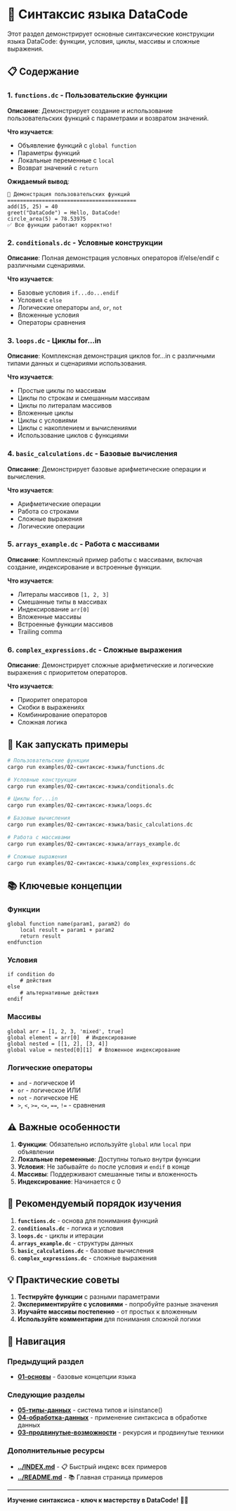 # 🔧 Синтаксис языка DataCode

Этот раздел демонстрирует основные синтаксические конструкции языка DataCode: функции, условия, циклы, массивы и сложные выражения.

## 📋 Содержание

### 1. `functions.dc` - Пользовательские функции
**Описание**: Демонстрирует создание и использование пользовательских функций с параметрами и возвратом значений.

**Что изучается**:
- Объявление функций с `global function`
- Параметры функций
- Локальные переменные с `local`
- Возврат значений с `return`

**Ожидаемый вывод**:
```
🔧 Демонстрация пользовательских функций
=========================================
add(15, 25) = 40
greet("DataCode") = Hello, DataCode!
circle_area(5) = 78.53975
✅ Все функции работают корректно!
```

### 2. `conditionals.dc` - Условные конструкции
**Описание**: Полная демонстрация условных операторов if/else/endif с различными сценариями.

**Что изучается**:
- Базовые условия `if...do...endif`
- Условия с `else`
- Логические операторы `and`, `or`, `not`
- Вложенные условия
- Операторы сравнения

### 3. `loops.dc` - Циклы for...in
**Описание**: Комплексная демонстрация циклов for...in с различными типами данных и сценариями использования.

**Что изучается**:
- Простые циклы по массивам
- Циклы по строкам и смешанным массивам
- Циклы по литералам массивов
- Вложенные циклы
- Циклы с условиями
- Циклы с накоплением и вычислениями
- Использование циклов с функциями

### 4. `basic_calculations.dc` - Базовые вычисления
**Описание**: Демонстрирует базовые арифметические операции и вычисления.

**Что изучается**:
- Арифметические операции
- Работа со строками
- Сложные выражения
- Логические операции

### 5. `arrays_example.dc` - Работа с массивами
**Описание**: Комплексный пример работы с массивами, включая создание, индексирование и встроенные функции.

**Что изучается**:
- Литералы массивов `[1, 2, 3]`
- Смешанные типы в массивах
- Индексирование `arr[0]`
- Вложенные массивы
- Встроенные функции массивов
- Trailing comma

### 6. `complex_expressions.dc` - Сложные выражения
**Описание**: Демонстрирует сложные арифметические и логические выражения с приоритетом операторов.

**Что изучается**:
- Приоритет операторов
- Скобки в выражениях
- Комбинирование операторов
- Сложная логика

## 🎯 Как запускать примеры

```bash
# Пользовательские функции
cargo run examples/02-синтаксис-языка/functions.dc

# Условные конструкции
cargo run examples/02-синтаксис-языка/conditionals.dc

# Циклы for...in
cargo run examples/02-синтаксис-языка/loops.dc

# Базовые вычисления
cargo run examples/02-синтаксис-языка/basic_calculations.dc

# Работа с массивами
cargo run examples/02-синтаксис-языка/arrays_example.dc

# Сложные выражения
cargo run examples/02-синтаксис-языка/complex_expressions.dc
```

## 📚 Ключевые концепции

### Функции
```datacode
global function name(param1, param2) do
    local result = param1 + param2
    return result
endfunction
```

### Условия
```datacode
if condition do
    # действия
else
    # альтернативные действия
endif
```

### Массивы
```datacode
global arr = [1, 2, 3, 'mixed', true]
global element = arr[0]  # Индексирование
global nested = [[1, 2], [3, 4]]
global value = nested[0][1]  # Вложенное индексирование
```

### Логические операторы
- `and` - логическое И
- `or` - логическое ИЛИ  
- `not` - логическое НЕ
- `>`, `<`, `>=`, `<=`, `==`, `!=` - сравнения

## ⚠️ Важные особенности

1. **Функции**: Обязательно используйте `global` или `local` при объявлении
2. **Локальные переменные**: Доступны только внутри функции
3. **Условия**: Не забывайте `do` после условия и `endif` в конце
4. **Массивы**: Поддерживают смешанные типы и вложенность
5. **Индексирование**: Начинается с 0

## 🔗 Рекомендуемый порядок изучения

1. **`functions.dc`** - основа для понимания функций
2. **`conditionals.dc`** - логика и условия
3. **`loops.dc`** - циклы и итерации
4. **`arrays_example.dc`** - структуры данных
5. **`basic_calculations.dc`** - базовые вычисления
6. **`complex_expressions.dc`** - сложные выражения

## 💡 Практические советы

1. **Тестируйте функции** с разными параметрами
2. **Экспериментируйте с условиями** - попробуйте разные значения
3. **Изучайте массивы постепенно** - от простых к вложенным
4. **Используйте комментарии** для понимания сложной логики

## 🔗 Навигация

### Предыдущий раздел
- **[01-основы](../01-основы/)** - базовые концепции языка

### Следующие разделы
- **[05-типы-данных](../05-типы-данных/)** - система типов и isinstance()
- **[04-обработка-данных](../04-обработка-данных/)** - применение синтаксиса в обработке данных
- **[03-продвинутые-возможности](../03-продвинутые-возможности/)** - рекурсия и продвинутые техники

### Дополнительные ресурсы
- **[../INDEX.md](../INDEX.md)** - 📋 Быстрый индекс всех примеров
- **[../README.md](../README.md)** - 📚 Главная страница примеров

---

**Изучение синтаксиса - ключ к мастерству в DataCode!** 🧠✨
